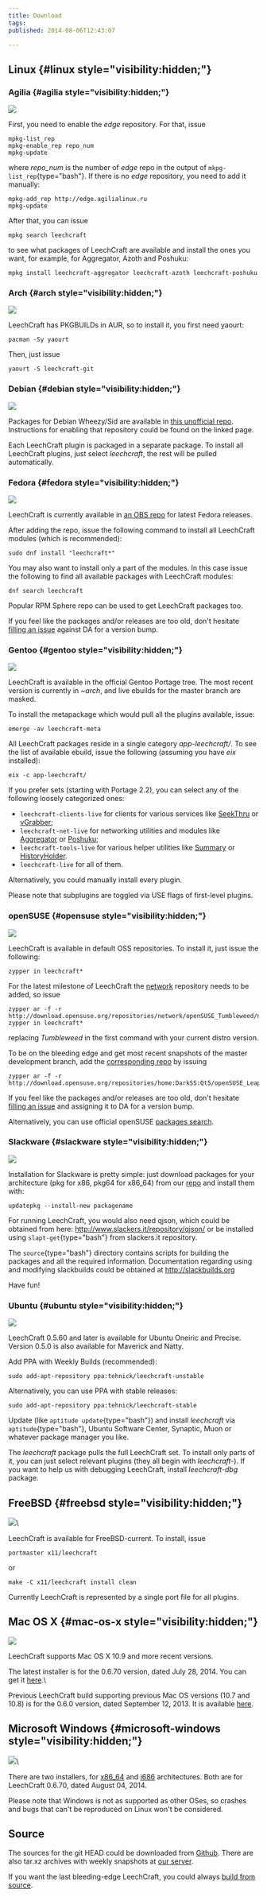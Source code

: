 ```yaml
---
title: Download
tags: 
published: 2014-08-06T12:43:07

---
```


Linux {#linux style="visibility:hidden;"}
-----

### Agilia {#agilia style="visibility:hidden;"}

![](http://files.leechcraft.org/imgs/distro_logos/agilia.png)

First, you need to enable the *edge* repository. For that, issue
``` {type="bash"}
mpkg-list_rep
mpkg-enable_rep repo_num
mpkg-update
```
where *repo\_num* is the number of *edge* repo in the output of
`mkpg-list_rep`{type="bash"}. If there is no *edge* repository, you need
to add it manually:
``` {type="bash"}
mpkg-add_rep http://edge.agilialinux.ru
mpkg-update
```
After that, you can issue
``` {type="bash"}
mpkg search leechcraft
```
to see what packages of LeechCraft are available and install the ones
you want, for example, for Aggregator, Azoth and Poshuku:
``` {type="bash"}
mpkg install leechcraft-aggregator leechcraft-azoth leechcraft-poshuku
```

### Arch {#arch style="visibility:hidden;"}

![](http://files.leechcraft.org/imgs/distro_logos/arch.png)

LeechCraft has PKGBUILDs in AUR, so to install it, you first need
yaourt:
``` {type="bash"}
pacman -Sy yaourt
```
Then, just issue
``` {type="bash"}
yaourt -S leechcraft-git
```

### Debian {#debian style="visibility:hidden;"}

![](http://files.leechcraft.org/imgs/distro_logos/debian.png)

Packages for Debian Wheezy/Sid are available in [this unofficial
repo](http://notesalexp.org/). Instructions for enabling that repository
could be found on the linked page.

Each LeechCraft plugin is packaged in a separate package. To install all
LeechCraft plugins, just select *leechcraft*, the rest will be pulled
automatically.

### Fedora {#fedora style="visibility:hidden;"}

![](http://files.leechcraft.org/imgs/distro_logos/fedora.png)

LeechCraft is currently available in [an OBS
repo](http://software.opensuse.org/download.html?project=home:DarkSS:fedora&package=leechcraft)
for latest Fedora releases.

After adding the repo, issue the following command to install all
LeechCraft modules (which is recommended):
``` {type="bash"}
sudo dnf install "leechcraft*"
```
You may also want to install only a part of the modules. In this case
issue the following to find all available packages with LeechCraft
modules:
``` {type="bash"}
dnf search leechcraft
```
Popular RPM Sphere repo can be used to get LeechCraft packages too.

If you feel like the packages and/or releases are too old, don't hesitate [filling an
issue](http://dev.leechcraft.org/projects/leechcraft/issues/new) against
DA for a version bump.

### Gentoo {#gentoo style="visibility:hidden;"}

![](http://files.leechcraft.org/imgs/distro_logos/gentoo.png)

LeechCraft is available in the official Gentoo Portage tree. The most
recent version is currently in *\~arch*, and live ebuilds for the master
branch are masked.

To install the metapackage which would pull all the plugins available,
issue:
``` {type="bash"}
emerge -av leechcraft-meta
```
All LeechCraft packages reside in a single category *app-leechcraft/*.
To see the list of available ebuild, issue the following (assuming you
have *eix* installed):
``` {type="bash"}
eix -c app-leechcraft/
```
If you prefer sets (starting with Portage 2.2), you can select any of
the following loosely categorized ones:

- `leechcraft-clients-live` for clients for various services like
  [SeekThru](/plugins-seekthru) or [vGrabber](/plugins-vgrabber);
- `leechcraft-net-live` for networking utilities and modules like
  [Aggregator](/plugins-aggregator) or [Poshuku](/plugins-poshuku);
- `leechcraft-tools-live` for various helper utilities like
  [Summary](/plugins-summary) or
  [HistoryHolder](/plugins-historyholder).
- `leechcraft-live` for all of them.

Alternatively, you could manually install every plugin.

Please note that subplugins are toggled via USE flags of first-level
plugins.

### openSUSE {#opensuse style="visibility:hidden;"}

![](http://files.leechcraft.org/imgs/distro_logos/suse.png)

LeechCraft is available in default OSS repositories.
To install it, just issue the following:
``` {type="bash"}
zypper in leechcraft*
```
For the latest milestone of LeechCraft the [network](https://software.opensuse.org//download.html?project=network&package=leechcraft) repository needs to
be added, so issue
``` {type="bash"}
zypper ar -f -r http://download.opensuse.org/repositories/network/openSUSE_Tumbleweed/network.repo
zypper in leechcraft*
```
replacing *Tumbleweed* in the first command with your current distro version.

To be on the bleeding edge and get most recent snapshots of the master
development branch, add the [corresponding repo](https://software.opensuse.org//download.html?project=home:DarkSS:Qt5&package=leechcraft) by issuing

``` {type="bash"}
zypper ar -f -r http://download.opensuse.org/repositories/home:DarkSS:Qt5/openSUSE_Leap_42.3/home:DarkSS:Qt5.repo
```

If you feel like the packages and/or releases are too old, don't hesitate [filling an
issue](http://dev.leechcraft.org/projects/leechcraft/issues/new) and assigning it to
DA for a version bump.

Alternatively, you can use official openSUSE [packages search](http://software.opensuse.org/).

### Slackware {#slackware style="visibility:hidden;"}

![](http://files.leechcraft.org/imgs/distro_logos/slackware.png)

Installation for Slackware is pretty simple: just download packages for
your architecture (pkg for x86, pkg64 for x86\_64) from our
[repo](/repos/slackware/repo/) and install them with:
``` {type="bash"}
updatepkg --install-new packagename
```
For running LeechCraft, you would also need qjson, which could be
obtained from here: http://www.slackers.it/repository/qjson/ or be
installed using `slapt-get`{type="bash"} from slackers.it repository.

The `source`{type="bash"} directory contains scripts for building the
packages and all the required information. Documentation regarding using
and modifying slackbuilds could be obtained at http://slackbuilds.org

Have fun!

### Ubuntu {#ubuntu style="visibility:hidden;"}

![](http://files.leechcraft.org/imgs/distro_logos/ubuntu.png)

LeechCraft 0.5.60 and later is available for Ubuntu Oneiric and Precise.
Version 0.5.0 is also available for Maverick and Natty.

Add PPA with Weekly Builds (recommended):

``` {type="bash"}
sudo add-apt-repository ppa:tehnick/leechcraft-unstable
```

Alternatively, you can use PPA with stable releases:

``` {type="bash"}
sudo add-apt-repository ppa:tehnick/leechcraft-stable
```

Update (like `aptitude update`{type="bash"}) and install *leechcraft*
via `aptitude`{type="bash"}, Ubuntu Software Center, Synaptic, Muon or
whatever package manager you like.

The *leechcraft* package pulls the full LeechCraft set. To install only
parts of it, you can just select relevant plugins (they all begin with
*leechcraft-*). If you want to help us with debugging LeechCraft,
install *leechcraft-dbg* package.

FreeBSD {#freebsd style="visibility:hidden;"}
-------

![](http://files.leechcraft.org/imgs/distro_logos/freebsd.png)\

LeechCraft is available for FreeBSD-current. To install, issue

``` {type="bash"}
portmaster x11/leechcraft
```

or
``` {type="bash"}
make -C x11/leechcraft install clean
```

Currently LeechCraft is represented by a single port file for all
plugins.

Mac OS X {#mac-os-x style="visibility:hidden;"}
--------

![](http://files.leechcraft.org/imgs/distro_logos/mac_osx.png)

LeechCraft supports Mac OS X 10.9 and more recent versions.

The latest installer is for the 0.6.70 version, dated July 28, 2014. You
can get it
[here](http://dist.leechcraft.org/LeechCraft/0.6.70/LeechCraft-0.6.70.dmg).\

Previous LeechCraft build supporting previous Mac OS versions (10.7 and
10.8) is for the 0.6.0 version, dated September 12, 2013. It is
available
[here](http://dist.leechcraft.org/LeechCraft/0.6.0/leechcraft-0.6.0.dmg).

Microsoft Windows {#microsoft-windows style="visibility:hidden;"}
-----------------

![](http://files.leechcraft.org/imgs/distro_logos/Windows.png)\

There are two installers, for
[x86\_64](http://dist.leechcraft.org/LeechCraft/0.6.70/leechcraft-installer-0.6.70-0_x86_64.exe)
and
[i686](http://dist.leechcraft.org/LeechCraft/0.6.70/leechcraft-installer-0.6.70-0_i686.exe)
architectures. Both are for LeechCraft 0.6.70, dated August 04, 2014.

Please note that Windows is not as supported as other OSes, so crashes
and bugs that can't be reproduced on Linux won't be considered.

Source
------

The sources for the git HEAD could be downloaded from
[Github](https://github.com/0xd34df00d/leechcraft/archive/master.zip).
There are also tar.xz archives with weekly snapshots at [our
server](http://dist.leechcraft.org/LeechCraft/).

If you want the last bleeding-edge LeechCraft, you could always [build
from source](development-building-from-source).
